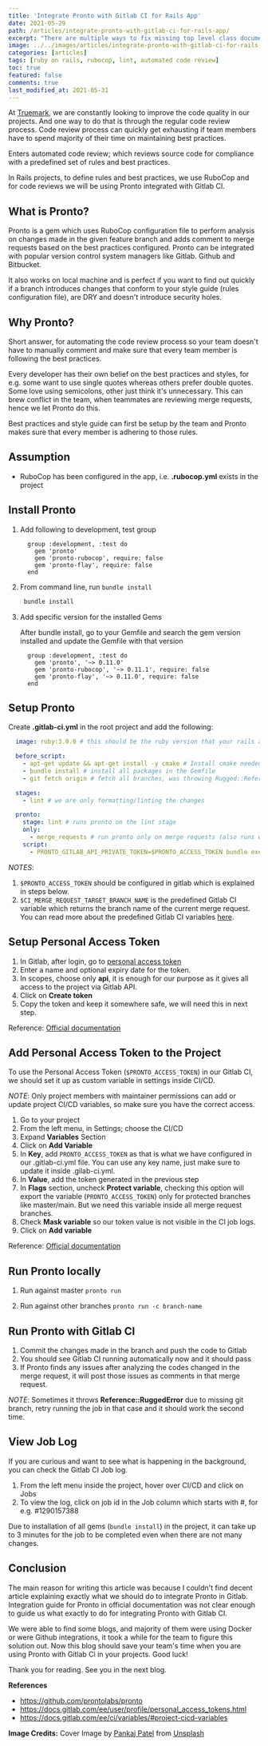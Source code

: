 ```yaml
---
title: 'Integrate Pronto with Gitlab CI for Rails App'
date: 2021-05-29
path: /articles/integrate-pronto-with-gitlab-ci-for-rails-app/
excerpt: "There are multiple ways to fix missing top level class documentation comment in Rubocop. You can disable it in your whole app with by disabling cop in the whole project, disable it in one class or just add a comment above the class declaration."
image: ../../images/articles/integrate-pronto-with-gitlab-ci-for-rails-app.webp
categories: [articles]
tags: [ruby on rails, rubocop, lint, automated code review]
toc: true
featured: false
comments: true
last_modified_at: 2021-05-31
---
```


At <a href="https://truemark.com.np" target="_blank">Truemark</a>, we are constantly looking to improve the code quality in our projects. And one way to do that is through the regular code review process. Code review process can quickly get exhausting if team members have to spend majority of their time on maintaining best practices.

Enters automated code review; which reviews source code for compliance with a predefined set of rules and best practices.

In Rails projects, to define rules and best practices, we use RuboCop and for code reviews we will be using Pronto integrated with Gitlab CI.

## What is Pronto?

Pronto is a gem which uses RuboCop configuration file to perform analysis on changes made in the given feature branch and adds comment to merge requests based on the best practices configured. Pronto can be integrated with popular version control system managers like Gitlab. Github and Bitbucket.

It also works on local machine and is perfect if you want to find out quickly if a branch introduces changes that conform to your style guide (rules configuration file), are DRY and doesn't introduce security holes.


## Why Pronto?

Short answer, for automating the code review process so your team doesn't have to manually comment and make sure that every team member is following the best practices.

Every developer has their own belief on the best practices and styles, for e.g. some want to use single quotes whereas others prefer double quotes. Some love using semicolons, other just think it's unnecessary. This can brew conflict in the team, when teammates are reviewing merge requests, hence we let Pronto do this. 

Best practices and style guide can first be setup by the team and Pronto makes sure that every member is adhering to those rules.

## Assumption

- RuboCop has been configured in the app, i.e. **.rubocop.yml** exists in the project

## Install Pronto

1. Add following to development, test group

    ```gemfile
      group :development, :test do
        gem 'pronto'
        gem 'pronto-rubocop', require: false
        gem 'pronto-flay', require: false
      end
    ```

2. From command line, run `bundle install`

   ```cmd
    bundle install
   ```

3. Add specific version for the installed Gems

    After bundle install, go to your Gemfile and search the gem version installed and update the Gemfile with that version

    ```gemfile
      group :development, :test do
        gem 'pronto', '~> 0.11.0'
        gem 'pronto-rubocop', '~> 0.11.1', require: false
        gem 'pronto-flay', '~> 0.11.0', require: false
      end
    ```

## Setup Pronto

Create **.gitlab-ci.yml** in the root project and add the following:

```yml
  image: ruby:3.0.0 # this should be the ruby version that your rails app is using, ours was using 3.0.0

  before_script:
    - apt-get update && apt-get install -y cmake # Install cmake needed for pronto
    - bundle install # install all packages in the Gemfile
    - git fetch origin # fetch all branches, was throwing Rugged::ReferenceError, you can remove this and try if it works for you

  stages:
    - lint # we are only formatting/linting the changes

  pronto:
    stage: lint # runs pronto on the lint stage
    only:
      - merge_requests # run pronto only on merge requests (also runs when new changes are pushed to the merge request)
    script:
      - PRONTO_GITLAB_API_PRIVATE_TOKEN=$PRONTO_ACCESS_TOKEN bundle exec pronto run -f gitlab_mr -c origin/$CI_MERGE_REQUEST_TARGET_BRANCH_NAME # Run pronto on branch of current merge request
```

_NOTES_: 

1. `$PRONTO_ACCESS_TOKEN` should be configured in gitlab which is explained in steps below. 
2. `$CI_MERGE_REQUEST_TARGET_BRANCH_NAME` is the predefined Gitlab CI variable which returns the branch name of the current merge request. You can read more about the predefined Gitlab CI variables <a href="https://docs.gitlab.com/ee/ci/variables/predefined_variables.html" target="_blank">here</a>.


## Setup Personal Access Token

1. In Gitlab, after login, go to <a href="https://gitlab.com/-/profile/personal_access_tokens" target="_blank">personal access token</a>
2. Enter a name and optional expiry date for the token.
3. In scopes, choose only **api**, it is enough for our purpose as it gives all access to the project via Gitlab API.
4. Click on **Create token**
5. Copy the token and keep it somewhere safe, we will need this in next step.

Reference: <a href="https://docs.gitlab.com/ee/user/profile/personal_access_tokens.html" target="_blank">Official documentation</a>

## Add Personal Access Token to the Project

To use the Personal Access Token (`$PRONTO_ACCESS_TOKEN`) in our Gitlab CI, we should set it up as custom variable in settings inside CI/CD.

_NOTE_: Only project members with maintainer permissions can add or update project CI/CD variables, so make sure you have the correct access.

1. Go to your project
2. From the left menu, in Settings; choose the CI/CD
3. Expand **Variables** Section
4. Click on **Add Variable**
5. In **Key**, add `PRONTO_ACCESS_TOKEN` as that is what we have configured in our .gitlab-ci.yml file. You can use any key name, just make sure to update it inside .gilab-ci.yml.
6. In **Value**, add the token generated in the previous step
7. In **Flags** section, uncheck **Protect variable**, checking this option will export the variable (`PRONTO_ACCESS_TOKEN`) only for protected branches like master/main. But we need this variable inside all merge request branches.
8. Check **Mask variable** so our token value is not visible in the CI job logs.
9. Click on **Add variable**

Reference: <a href="https://docs.gitlab.com/ee/ci/variables/#project-cicd-variables" target="_blank">Official documentation</a>

## Run Pronto locally

1. Run against master
    `pronto run`

2. Run against other branches
    `pronto run -c branch-name`

## Run Pronto with Gitlab CI

1. Commit the changes made in the branch and push the code to Gitlab
2. You should see Gitlab CI running automatically now and it should pass
3. If Pronto finds any issues after analyzing the codes changed in the merge request, it will post those issues as comments in that merge request.

_NOTE_: Sometimes it throws **Reference::RuggedError** due to missing git branch, retry running the job in that case and it should work the second time.

## View Job Log

If you are curious and want to see what is happening in the background, you can check the Gitlab CI Job log.

1. From the left menu inside the project, hover over CI/CD and click on Jobs
2. To view the log, click on job id in the Job column which starts with #, for e.g. #1290157388

Due to installation of all gems (`bundle install`) in the project, it can take up to 3 minutes for the job to be completed even when there are not many changes.

## Conclusion

The main reason for writing this article was because I couldn't find decent article explaining exactly what we should do to integrate Pronto in Gitlab. Integration guide for Pronto in official documentation was not clear enough to guide us what exactly to do for integrating Pronto with Gitlab CI.

We were able to find some blogs, and majority of them were using Docker or were Github integrations, it took a while for the team to figure this solution out. Now this blog should save your team's time when you are using Pronto with Gitlab Ci in your projects. Good luck!

Thank you for reading. See you in the next blog.

**References**

- https://github.com/prontolabs/pronto
- https://docs.gitlab.com/ee/user/profile/personal_access_tokens.html
- https://docs.gitlab.com/ee/ci/variables/#project-cicd-variables


**Image Credits:** Cover Image by <a href="https://unsplash.com/@pankajpatel?utm_source=unsplash&utm_medium=referral&utm_content=creditCopyText" target="_blank">Pankaj Patel</a> from <a href="https://unsplash.com/s/photos/git?utm_source=unsplash&utm_medium=referral&utm_content=creditCopyText" target="_blank">Unsplash</a>
